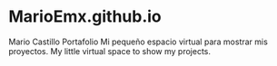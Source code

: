 # MarioEmx.github.io
Mario Castillo Portafolio
Mi pequeño espacio virtual para mostrar mis proyectos. 
My little virtual space to show my projects. 
